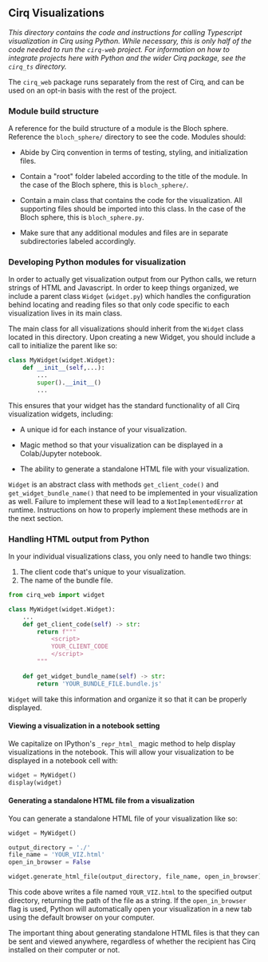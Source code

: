 ## Cirq Visualizations

_This directory contains the code and instructions for calling Typescript
visualization in Cirq using Python. While necessary, this is only half of the
code needed to run the `cirq-web` project. For information on how to integrate
projects here with Python and the wider Cirq package, see the `cirq_ts`
directory._

The `cirq_web` package runs separately from the rest of Cirq, and can be used
on an opt-in basis with the rest of the project.

### Module build structure

A reference for the build structure of a module is the Bloch sphere. Reference
the `bloch_sphere/` directory to see the code. Modules should:

*   Abide by Cirq convention in terms of testing, styling, and initialization
    files.

*   Contain a "root" folder labeled according to the title of the module. In
    the case of the Bloch sphere, this is `bloch_sphere/`.

*   Contain a main class that contains the code for the visualization. All
    supporting files should be imported into this class. In the case of the
    Bloch sphere, this is `bloch_sphere.py`.

*   Make sure that any additional modules and files are in separate
    subdirectories labeled accordingly.

### Developing Python modules for visualization

In order to actually get visualization output from our Python calls, we return
strings of HTML and Javascript. In order to keep things organized, we include a
parent class `Widget` (`widget.py`) which handles the configuration behind
locating and reading files so that only code specific to each visualization
lives in its main class.

The main class for all visualizations should inherit from the `Widget` class
located in this directory. Upon creating a new Widget, you should include a
call to initialize the parent like so:

```python
class MyWidget(widget.Widget):
    def __init__(self,...):
        ...
        super().__init__()
        ...
```

This ensures that your widget has the standard functionality of all Cirq
visualization widgets, including:

*   A unique id for each instance of your visualization.

*   Magic method so that your visualization can be displayed in a Colab/Jupyter
    notebook.

*   The ability to generate a standalone HTML file with your visualization.

`Widget` is an abstract class with methods `get_client_code()` and
`get_widget_bundle_name()` that need to be implemented in your visualization as
well. Failure to implement these will lead to a `NotImplementedError` at
runtime. Instructions on how to properly implement these methods are in the
next section.

### Handling HTML output from Python

In your individual visualizations class, you only need to handle two things:

 1.  The client code that's unique to your visualization.
 2.  The name of the bundle file.

```python
from cirq_web import widget

class MyWidget(widget.Widget):
    ...
    def get_client_code(self) -> str:
        return f"""
            <script>
            YOUR_CLIENT_CODE
            </script>
        """
    
    def get_widget_bundle_name(self) -> str:
        return 'YOUR_BUNDLE_FILE.bundle.js'
```

`Widget` will take this information and organize it so that it can be properly displayed.

#### Viewing a visualization in a notebook setting

We capitalize on IPython's `_repr_html_` magic method to help display
visualizations in the notebook. This will allow your visualization to be
displayed in a notebook cell with:

```python
widget = MyWidget()
display(widget)
```

#### Generating a standalone HTML file from a visualization

You can generate a standalone HTML file of your visualization like so:

```python
widget = MyWidget()

output_directory = './'
file_name = 'YOUR_VIZ.html'
open_in_browser = False

widget.generate_html_file(output_directory, file_name, open_in_browser)
```

This code above writes a file named `YOUR_VIZ.html` to the specified output
directory, returning the path of the file as a string. If the `open_in_browser`
flag is used, Python will automatically open your visualization in a new tab
using the default browser on your computer.

The important thing about generating standalone HTML files is that they can be
sent and viewed anywhere, regardless of whether the recipient has Cirq
installed on their computer or not.
